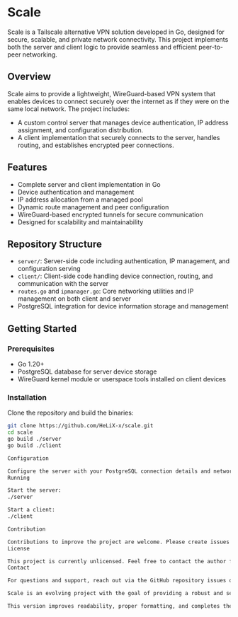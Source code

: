 # Scale

Scale is a Tailscale alternative VPN solution developed in Go, designed for secure, scalable, and private network connectivity. This project implements both the server and client logic to provide seamless and efficient peer-to-peer networking.

## Overview

Scale aims to provide a lightweight, WireGuard-based VPN system that enables devices to connect securely over the internet as if they were on the same local network. The project includes:

- A custom control server that manages device authentication, IP address assignment, and configuration distribution.
- A client implementation that securely connects to the server, handles routing, and establishes encrypted peer connections.

## Features

- Complete server and client implementation in Go
- Device authentication and management
- IP address allocation from a managed pool
- Dynamic route management and peer configuration
- WireGuard-based encrypted tunnels for secure communication
- Designed for scalability and maintainability

## Repository Structure

- `server/`: Server-side code including authentication, IP management, and configuration serving
- `client/`: Client-side code handling device connection, routing, and communication with the server
- `routes.go` and `ipmanager.go`: Core networking utilities and IP management on both client and server
- PostgreSQL integration for device information storage and management

## Getting Started

### Prerequisites

- Go 1.20+
- PostgreSQL database for server device storage
- WireGuard kernel module or userspace tools installed on client devices

### Installation

Clone the repository and build the binaries:

```bash
git clone https://github.com/HeLiX-x/scale.git
cd scale
go build ./server
go build ./client

Configuration

Configure the server with your PostgreSQL connection details and network settings. Clients need to be registered with the server to receive configuration and IP addresses.
Running

Start the server:
./server

Start a client:
./client

Contribution

Contributions to improve the project are welcome. Please create issues and pull requests for bug fixes, features, or documentation enhancements.
License

This project is currently unlicensed. Feel free to contact the author for licensing inquiries.
Contact

For questions and support, reach out via the GitHub repository issues or contact the author.

Scale is an evolving project with the goal of providing a robust and secure alternative to Tailscale for private networking needs.

This version improves readability, proper formatting, and completes the "Start a client" section. It’s suitable as a professional project README.
